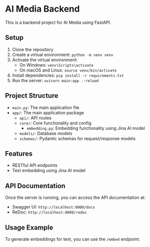 # AI Media Backend

This is a backend project for AI Media using FastAPI.

## Setup

1. Clone the repository
2. Create a virtual environment: `python -m venv venv`
3. Activate the virtual environment:
   - On Windows: `venv\Scripts\activate`
   - On macOS and Linux: `source venv/bin/activate`
4. Install dependencies: `pip install -r requirements.txt`
5. Run the server: `uvicorn main:app --reload`

## Project Structure

- `main.py`: The main application file
- `app/`: The main application package
  - `api/`: API routes
  - `core/`: Core functionality and config
    - `embedding.py`: Embedding functionality using Jina AI model
  - `models/`: Database models
  - `schemas/`: Pydantic schemas for request/response models

## Features

- RESTful API endpoints
- Text embedding using Jina AI model

## API Documentation

Once the server is running, you can access the API documentation at:
- Swagger UI: `http://localhost:8000/docs`
- ReDoc: `http://localhost:8000/redoc`

## Usage Example

To generate embeddings for text, you can use the `/embed` endpoint:
